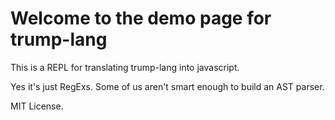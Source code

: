 # Welcome to the demo page for trump-lang

This is a REPL for translating trump-lang into javascript.

Yes it's just RegExs. Some of us aren't smart enough to build an AST parser.

MIT License.
